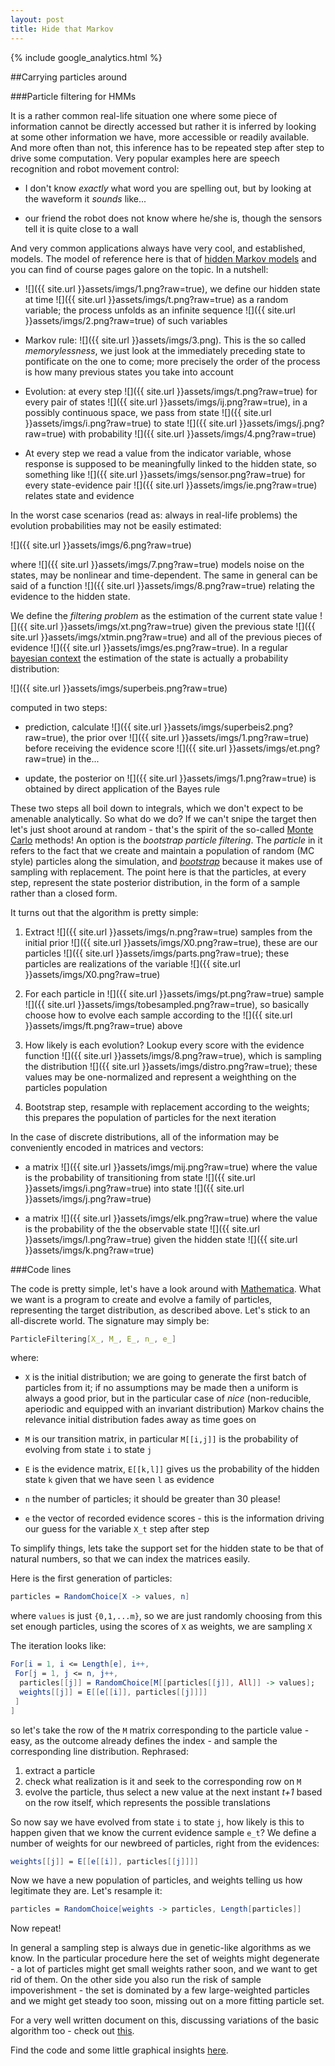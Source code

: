 ```yaml
---
layout: post
title: Hide that Markov
---
```


{% include google_analytics.html %}

##Carrying particles around

###Particle filtering for HMMs

It is a rather common real-life situation one where some piece of information cannot be directly accessed but rather it is inferred by looking at some other information we have, more accessible or
 readily available. And more often than not, this inference has to be repeated step after step to drive some computation. Very popular examples here are speech recognition and robot movement control:

* I don't know *exactly* what word you are spelling out, but by looking at the waveform it *sounds* like...

* our friend the robot does not know where he/she is, though the sensors tell it is quite close to a wall

And very common applications always have very cool, and established, models. The model of reference here is that of [hidden Markov models](https://en.wikipedia.org/wiki/Hidden_Markov_model) and you
 can find of course pages galore on the topic. In a nutshell:

* ![]({{ site.url }}assets/imgs/1.png?raw=true), we define our hidden state at time ![]({{ site.url }}assets/imgs/t.png?raw=true) as a random variable; the process unfolds as an infinite sequence ![]({{ site.url }}assets/imgs/2.png?raw=true) of such variables 
 
* Markov rule: ![]({{ site.url }}assets/imgs/3.png). This is the so called *memorylessness*, we just look at the immediately preceding state to pontificate on the one to come; more precisely the order of the process is how many previous states you take into account

* Evolution: at every step ![]({{ site.url }}assets/imgs/t.png?raw=true) for every pair of states ![]({{ site.url }}assets/imgs/ij.png?raw=true), in a possibly continuous space, we pass from state ![]({{ site.url }}assets/imgs/i.png?raw=true) to state ![]({{ site.url }}assets/imgs/j.png?raw=true) with probability ![]({{ site.url }}assets/imgs/4.png?raw=true)

* At every step we read a value from the indicator variable, whose response is supposed to be meaningfully linked to the hidden state, so something like ![]({{ site.url }}assets/imgs/sensor.png?raw=true) for every state-evidence pair ![]({{ site.url }}assets/imgs/ie.png?raw=true) relates state and evidence

In the worst case scenarios (read as: always in real-life problems) the evolution probabilities may not be easily estimated:

![]({{ site.url }}assets/imgs/6.png?raw=true)

where ![]({{ site.url }}assets/imgs/7.png?raw=true) models noise on the states, may be nonlinear and time-dependent. The same in general can be said of a function ![]({{ site.url }}assets/imgs/8.png?raw=true) relating the evidence to the hidden state.

We define the *filtering problem* as the estimation of the current state value ![]({{ site.url }}assets/imgs/xt.png?raw=true) given the previous state ![]({{ site.url }}assets/imgs/xtmin.png?raw=true) and all of the previous pieces of evidence ![]({{ site.url }}assets/imgs/es.png?raw=true). In a regular
[bayesian context](https://en.wikipedia.org/wiki/Bayes_theorem) the estimation of the state is actually a probability distribution:

![]({{ site.url }}assets/imgs/superbeis.png?raw=true)

computed in two steps:

* prediction, calculate ![]({{ site.url }}assets/imgs/superbeis2.png?raw=true), the prior over ![]({{ site.url }}assets/imgs/1.png?raw=true) before receiving the evidence score ![]({{ site.url }}assets/imgs/et.png?raw=true) in the...

* update, the posterior on ![]({{ site.url }}assets/imgs/1.png?raw=true) is obtained by direct application of the Bayes rule

These two steps all boil down to integrals, which we don't expect to be amenable analytically. So what do we do? If we can't snipe the target then let's just shoot around at random - that's the
spirit of the so-called [Monte Carlo](https://en.wikipedia.org/wiki/Monte_Carlo_method) methods! An option is the *bootstrap particle filtering*. The *particle* in it refers to the fact that we
create and maintain a population of random (MC style) particles along the simulation, and [*bootstrap*](https://en.wikipedia.org/wiki/Bootstrapping_(statistics)) because it makes use of sampling
with replacement. The point here is that the particles, at every step, represent the state posterior distribution, in the form of a sample rather than a closed form.

It turns out that the algorithm is pretty simple:

1. Extract ![]({{ site.url }}assets/imgs/n.png?raw=true) samples from the initial prior ![]({{ site.url }}assets/imgs/X0.png?raw=true), these are our particles ![]({{ site.url }}assets/imgs/parts.png?raw=true); these particles are realizations of the variable ![]({{ site.url }}assets/imgs/X0.png?raw=true)

2. For each particle in ![]({{ site.url }}assets/imgs/pt.png?raw=true) sample ![]({{ site.url }}assets/imgs/tobesampled.png?raw=true), so basically choose how to evolve each sample according to the ![]({{ site.url }}assets/imgs/ft.png?raw=true) above

3. How likely is each evolution? Lookup every score with the evidence function ![]({{ site.url }}assets/imgs/8.png?raw=true), which is sampling the distribution ![]({{ site.url }}assets/imgs/distro.png?raw=true); these values may be one-normalized and represent a weighthing on
the particles population

4. Bootstrap step, resample with replacement according to the weights; this prepares the population of particles for the next iteration

In the case of discrete distributions, all of the information may be conveniently encoded in matrices and vectors:

* a matrix ![]({{ site.url }}assets/imgs/mij.png?raw=true) where the value is the probability of transitioning from state ![]({{ site.url }}assets/imgs/i.png?raw=true) into state ![]({{ site.url }}assets/imgs/j.png?raw=true)

* a matrix ![]({{ site.url }}assets/imgs/elk.png?raw=true) where the value is the probability of the the observable state ![]({{ site.url }}assets/imgs/l.png?raw=true) given the hidden state ![]({{ site.url }}assets/imgs/k.png?raw=true)

###Code lines

The code is pretty simple, let's have a look around with [Mathematica](https://www.wolfram.com/mathematica). What we want is a program to create and evolve a family of particles, representing the
target distribution, as described above. Let's stick to an all-discrete world. The signature may simply be:

```mathematica
ParticleFiltering[X_, M_, E_, n_, e_]
```

where:

* `X` is the initial distribution; we are going to generate the first batch of particles from it; if no assumptions may be made then a uniform is always a good prior, but in the particular case of
*nice* (non-reducible, aperiodic and equipped with an invariant distribution) Markov chains the relevance initial distribution fades away as time goes on 

* `M` is our transition matrix, in particular `M[[i,j]]` is the probability of evolving from state `i` to state `j`

* `E` is the evidence matrix, `E[[k,l]]` gives us the probability of the hidden state `k` given that we have seen `l` as evidence

* `n` the number of particles; it should be greater than 30 please!

* `e` the vector of recorded evidence scores - this is the information driving our guess for the variable `X_t` step after step

To simplify things, lets take the support set for the hidden state to be that of natural numbers, so that we can index the matrices easily.

Here is the first generation of particles:

```mathematica
particles = RandomChoice[X -> values, n]
```

where `values` is just `{0,1,...m}`, so we are just randomly choosing from this set enough particles, using the scores of `X` as weights, we are sampling `X`

The iteration looks like:

```mathematica
For[i = 1, i <= Length[e], i++,
 For[j = 1, j <= n, j++,
  particles[[j]] = RandomChoice[M[[particles[[j]], All]] -> values];
  weights[[j]] = E[[e[[i]], particles[[j]]]]
 ]
]
```

so let's take the row of the `M` matrix corresponding to the particle value -  easy, as the outcome already defines the index - and sample the corresponding line distribution. Rephrased:

1. extract a particle
2. check what realization is it and seek to the corresponding row on `M`
3. evolve the particle, thus select a new value at the next instant *t+1* based on the row itself, which represents the possible translations

So now say we have evolved from state `i` to state `j`, how likely is this to happen given that we know the current evidence sample `e_t`? We define a number of weights for our newbreed of particles,
right from the evidences:

```mathematica
weights[[j]] = E[[e[[i]], particles[[j]]]]
```

Now we have a new population of particles, and weights telling us how legitimate they are. Let's resample it:

```mathematica
particles = RandomChoice[weights -> particles, Length[particles]]
```

Now repeat!

In general a sampling step is always due in genetic-like algorithms as we know. In the particular procedure here the set of weights might degenerate - a lot of particles might get small weights
rather soon, and we want to get rid of them. On the other side you also run the risk of sample impoverishment - the set is dominated by a few large-weighted particles and we might get steady too soon, missing out on a more fitting particle set.

For a very well written document on this, discussing variations of the basic algorithm too - check out [this](http://www.cns.nyu.edu/~eorhan/notes/particle-filtering.pdf).

Find the code and some little graphical insights [here](https://github.com/rvvincelli/pdm/blob/master/ParticleFiltering.nb).


